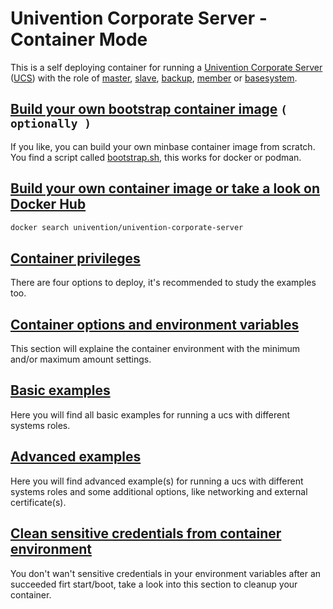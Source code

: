 # Univention Corporate Server - Container Mode

This is a self deploying container for running a [Univention Corporate Server](https://www.univention.com/products/ucs/) ([UCS](https://docs.software-univention.de/manual.html)) with the role of [master](https://docs.software-univention.de/manual.html#domain-ldap:Domain_controller_master), [slave](https://docs.software-univention.de/manual.html#domain-ldap:Domain_controller_slave), [backup](https://docs.software-univention.de/manual.html#domain-ldap:Domain_controller_backup), [member](https://docs.software-univention.de/manual.html#domain-ldap:Member_server) or [basesystem](https://docs.software-univention.de/manual.html#domain-ldap:Base_system).

## [Build your own bootstrap container image](docs/README.BUILD.md) ```( optionally )```
If you like, you can build your own minbase container image from scratch. You find a script called [bootstrap.sh](bootstrap/bootstrap.sh), this works for docker or podman.

## [Build your own container image or take a look on Docker Hub](docs/README.BUILD.md)
```bash
docker search univention/univention-corporate-server
```

## [Container privileges](docs/README.PRIVILEGES.md)
There are four options to deploy, it's recommended to study the examples too.

## [Container options and environment variables](docs/README.ENVIRONMENT.md)
This section will explaine the container environment with the minimum and/or maximum amount settings.

## [Basic examples](docs/README.BASIC.EXAMPLES.md)
Here you will find all basic examples for running a ucs with different systems roles.

## [Advanced examples](docs/README.ADVANCED.EXAMPLES.md)
Here you will find advanced example(s) for running a ucs with different systems roles and some additional options, like networking and external certificate(s).

## [Clean sensitive credentials from container environment](docs/README.ENVIRONMENT.CLEANUP.md)
You don't wan't sensitive credentials in your environment variables after an succeeded firt start/boot, take a look into this section to cleanup your container.